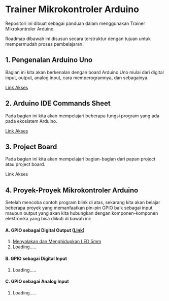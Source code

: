 # Trainer Mikrokontroler Arduino

Repositori ini dibuat sebagai panduan dalam menggunakan Trainer Mikrokontroler Arduino.

Roadmap dibawah ini disusun secara terstruktur dengan tujuan untuk mempermudah proses pembelajaran.

## 1. Pengenalan Arduino Uno

Bagian ini kita akan berkenalan dengan board Arduino Uno mulai dari digital input, output, analog input, cara memperogramnya, dan sebagainya.

[Link Akses](https://github.com/userdw/Trainer_Mikrokontroler_Arduino/blob/main/Pengenalan%20Arduino%20Uno.md)

## 2. Arduino IDE Commands Sheet

Pada bagian ini kita akan mempelajari beberapa fungsi program yang ada pada ekosistem Arduino.

[Link Akses](https://github.com/userdw/Trainer_Mikrokontroler_Arduino/blob/main/Arduino%20IDE%20Commands%20Cheat%20Sheet.md)

## 3. Project Board

Pada bagian ini kita akan mempelajari bagian-bagian dari papan project atau project board.

Link Akses

## 4. Proyek-Proyek Mikrokontroler Arduino

Setelah mencoba contoh program blink di atas, sekarang kita akan belajar beberapa proyek yang memanfaatkan pin-pin GPIO baik sebagai input maupun output yang akan kita hubungkan dengan komponen-komponen elektronika yang bisa diikuti di bawah ini:

#### A. GPIO sebagai Digital Output ([Link](https://github.com/userdw/Trainer_Mikrokontroler_Arduino/tree/main/A_GPIO%20sebagai%20Digital%20Output))
1. [Menyalakan dan Menghidupkan LED 5mm](https://github.com/userdw/Trainer_Mikrokontroler_Arduino/tree/main/A_GPIO%20sebagai%20Digital%20Output/01_Menyalakan%20dan%20Mematikan%20LED%205mm)
2. Loading.....

#### B. GPIO sebagai Digital Input
1. Loading.....

#### C. GPIO sebagai Analog Input
1. Loading.....







